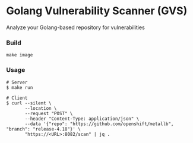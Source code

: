 # Golang Vulnerability Scanner (GVS)
Analyze your Golang-based repository for vulnerabilities

### Build
```
make image
```

### Usage
```
# Server
$ make run
```
```
# Client
$ curl --silent \
       --location \
       --request "POST" \
       --header "Content-Type: application/json" \
       --data '{"repo": "https://github.com/openshift/metallb", "branch": "release-4.18"}' \
       "https://<URL>:8082/scan" | jq .
```
